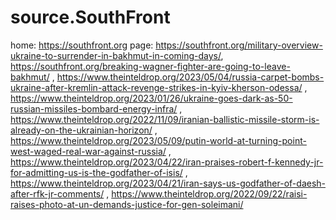 # source.SouthFront
home: https://southfront.org page: https://southfront.org/military-overview-ukraine-to-surrender-in-bakhmut-in-coming-days/, https://southfront.org/breaking-wagner-fighter-are-going-to-leave-bakhmut/ , https://www.theinteldrop.org/2023/05/04/russia-carpet-bombs-ukraine-after-kremlin-attack-revenge-strikes-in-kyiv-kherson-odessa/ , https://www.theinteldrop.org/2023/01/26/ukraine-goes-dark-as-50-russian-missiles-bombard-energy-infra/ , https://www.theinteldrop.org/2022/11/09/iranian-ballistic-missile-storm-is-already-on-the-ukrainian-horizon/ , https://www.theinteldrop.org/2023/05/09/putin-world-at-turning-point-west-waged-real-war-against-russia/ , https://www.theinteldrop.org/2023/04/22/iran-praises-robert-f-kennedy-jr-for-admitting-us-is-the-godfather-of-isis/ , https://www.theinteldrop.org/2023/04/21/iran-says-us-godfather-of-daesh-after-rfk-jr-comments/ , https://www.theinteldrop.org/2022/09/22/raisi-raises-photo-at-un-demands-justice-for-gen-soleimani/

